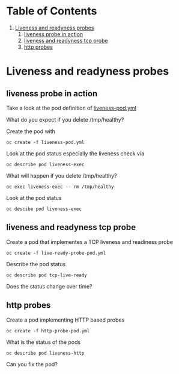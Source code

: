 
# Table of Contents

1.  [Liveness and readyness probes](#org479c4bc)
    1.  [liveness probe in action](#org921cf97)
    2.  [liveness and readyness tcp probe](#org8751c0e)
    3.  [http probes](#org3547855)


<a id="org479c4bc"></a>

# Liveness and readyness probes


<a id="org921cf97"></a>

## liveness probe in action

Take a look at the pod definition of [liveness-pod.yml](liveness-pod.yml)

What do you expect if you delete <span class="underline">/tmp/healthy</span>?

Create the pod with

    oc create -f liveness-pod.yml

Look at the pod status especially the liveness check via

    oc describe pod liveness-exec

What will happen if you delete /tmp/healthy?

    oc exec liveness-exec -- rm /tmp/healthy

Look at the pod status

    oc descibe pod liveness-exec


<a id="org8751c0e"></a>

## liveness and readyness tcp probe

Create a pod that implementes a TCP liveness and readiness probe

    oc create -f live-ready-probe-pod.yml

Describe the pod status

    oc describe pod tcp-live-ready

Does the status change over time?


<a id="org3547855"></a>

## http probes

Create a pod implementing HTTP based probes

    oc create -f http-probe-pod.yml

What is the status of the pods

    oc describe pod liveness-http

Can you fix the pod?

